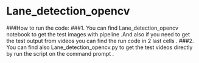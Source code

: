 # Lane_detection_opencv
###How to run the code:
###1. You can find Lane_detection_opencv notebook to get the test images with pipeline .And also if you need to get the test output from videos you can find the run code in 2 last cells .
###2. You can find also Lane_detection_opencv.py to get the test videos directly by run the script on the command prompt .
